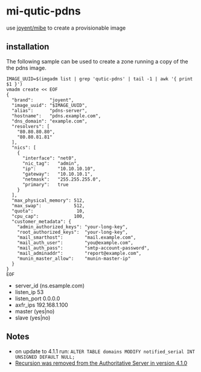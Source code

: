# mi-qutic-pdns

use [joyent/mibe](https://github.com/joyent/mibe) to create a provisionable image

## installation

The following sample can be used to create a zone running a copy of the the pdns image.

```
IMAGE_UUID=$(imgadm list | grep 'qutic-pdns' | tail -1 | awk '{ print $1 }')
vmadm create << EOF
{
  "brand":      "joyent",
  "image_uuid": "$IMAGE_UUID",
  "alias":      "pdns-server",
  "hostname":   "pdns.example.com",
  "dns_domain": "example.com",
  "resolvers": [
    "80.80.80.80",
    "80.80.81.81"
  ],
  "nics": [
    {
      "interface": "net0",
      "nic_tag":   "admin",
      "ip":        "10.10.10.10",
      "gateway":   "10.10.10.1",
      "netmask":   "255.255.255.0",
      "primary":   true
    }
  ],
  "max_physical_memory": 512,
  "max_swap":            512,
  "quota":                10,
  "cpu_cap":             100,
  "customer_metadata": {
    "admin_authorized_keys": "your-long-key",
    "root_authorized_keys":  "your-long-key",
    "mail_smarthost":        "mail.example.com",
    "mail_auth_user":        "you@example.com",
    "mail_auth_pass":        "smtp-account-password",
    "mail_adminaddr":        "report@example.com",
    "munin_master_allow":    "munin-master-ip"
  }
}
EOF
```
- server_id (ns.esample.com)
- listen_ip 53
- listen_port 0.0.0.0
- axfr_ips 192.168.1.100
- master (yes|no)
- slave (yes|no)

## Notes

* on update to 4.1.1 run: ```ALTER TABLE domains MODIFY notified_serial INT UNSIGNED DEFAULT NULL;```
* [Recursion was removed from the Authoritative Server in version 4.1.0](https://doc.powerdns.com/authoritative/guides/recursion.html)
